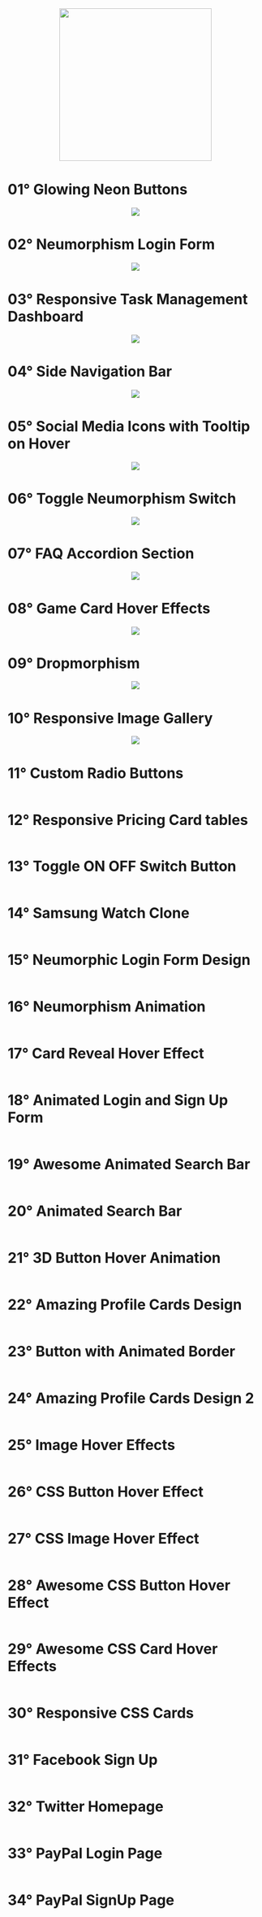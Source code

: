 <div align="center">
  <img src="https://user-images.githubusercontent.com/67304453/147499611-0facc17f-37d0-4d92-8531-93008967ce11.png" width="300" >
</div>

<h1>01° Glowing Neon Buttons</h1>

<div align="center">  
  <img src="https://user-images.githubusercontent.com/67304453/173468296-53248b0f-134d-448f-82a3-2fc08081c5a4.gif" />
</div>

<h1>02° Neumorphism Login Form</h1>

<div align="center">  
  <img src="https://user-images.githubusercontent.com/67304453/173685504-13bf7036-f2a6-4c34-8aec-72cf12e61813.gif" />
</div>

<h1>03° Responsive Task Management Dashboard</h1>

<div align="center">  
  <img src="https://user-images.githubusercontent.com/67304453/173686054-8fe2f5ff-c24a-430d-95e2-6cfc6212b35a.gif" />
</div>

<h1>04° Side Navigation Bar</h1>

<div align="center">  
  <img src="https://user-images.githubusercontent.com/67304453/173961484-8a530e27-5059-4180-9be7-4f401badefd0.gif" />
</div>

<h1>05° Social Media Icons with Tooltip on Hover</h1>

<div align="center">  
  <img src="https://user-images.githubusercontent.com/67304453/174823632-a1460772-7b44-4ab3-a0f4-7adea35ae130.gif" />
</div>

<h1>06° Toggle Neumorphism Switch</h1>

<div align="center">  
  <img src="https://user-images.githubusercontent.com/67304453/181060964-b12fad9c-a041-4013-ab4e-3a3f029d7da9.gif" />
</div>

<h1>07° FAQ Accordion Section</h1>

<div align="center">  
  <img src="https://user-images.githubusercontent.com/67304453/181061166-d78e18eb-88a3-48a1-b310-b55e3fab499f.gif" />
</div>

<h1>08° Game Card Hover Effects</h1>

<div align="center">  
  <img src="https://user-images.githubusercontent.com/67304453/181242839-5b275e92-03e1-477a-aafe-1097f3140374.gif" />
</div>
  
<h1>09° Dropmorphism</h1>

<div align="center">  
  <img src="https://user-images.githubusercontent.com/67304453/181242914-d320666f-c82f-4399-a76c-44c51e8b9b44.gif" />
</div>

<h1>10° Responsive Image Gallery</h1>

<div align="center">  
  <img src="https://user-images.githubusercontent.com/67304453/181243064-f3310a85-bda4-4330-aa49-fa60f11cd26b.gif" />
</div>

<h1>11° Custom Radio Buttons</h1>

<div align="center">  
  <img src="" />
</div>
 
<h1>12° Responsive Pricing Card tables</h1>

<div align="center">  
  <img src="" />
</div>
  
<h1>13° Toggle ON OFF Switch Button</h1> 

<div align="center">  
  <img src="" />
</div>

<h1>14° Samsung Watch Clone</h1> 

<div align="center">  
  <img src="" />
</div>
  
<h1>15° Neumorphic Login Form Design</h1>

<div align="center">  
  <img src="" />
</div>
 
<h1>16° Neumorphism Animation</h1>  
  
  <div align="center">  
  <img src="" />
</div>
  
<h1>17° Card Reveal Hover Effect</h1>  
  
  <div align="center">  
  <img src="" />
</div>
  
<h1>18° Animated Login and Sign Up Form</h1>
  
  <div align="center">  
  <img src="" />
</div>
  
<h1>19° Awesome Animated Search Bar</h1>

<div align="center">  
  <img src="" />
</div>

<h1>20° Animated Search Bar</h1>

<div align="center">  
  <img src="" />
</div>

<h1>21° 3D Button Hover Animation</h1>

<div align="center">  
  <img src="" />
</div>

<h1>22° Amazing Profile Cards Design</h1>  
 
 <div align="center">  
  <img src="" />
</div>
 
<h1>23° Button with Animated Border</h1>

<div align="center">  
  <img src="" />
</div>

<h1>24° Amazing Profile Cards Design 2</h1>

<div align="center">  
  <img src="" />
</div>

<h1>25° Image Hover Effects</h1>

<div align="center">  
  <img src="" />
</div>

<h1>26° CSS Button Hover Effect</h1>

<div align="center">  
  <img src="" />
</div>

<h1>27° CSS Image Hover Effect</h1>

<div align="center">  
  <img src="" />
</div>

<h1>28° Awesome CSS Button Hover Effect</h1>

<div align="center">  
  <img src="" />
</div>

<h1>29° Awesome CSS Card Hover Effects</h1>

<div align="center">  
  <img src="" />
</div>

<h1>30° Responsive CSS Cards</h1>

<div align="center">  
  <img src="" />
</div>

<h1>31° Facebook Sign Up</h1>

<div align="center">  
  <img src="" />
</div>

<h1>32° Twitter Homepage</h1>

<div align="center">  
  <img src="" />
</div>

<h1>33° PayPal Login Page</h1>

<div align="center">  
  <img src="" />
</div>

<h1>34° PayPal SignUp Page</h1>

<div align="center">  
  <img src="" />
</div>
